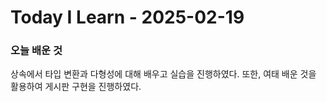 # Today I Learn - 2025-02-19

### 오늘 배운 것
상속에서 타입 변환과 다형성에 대해 배우고 실습을 진행하였다. 또한, 여태 배운 것을 활용하여 게시판 구현을 진행하였다.